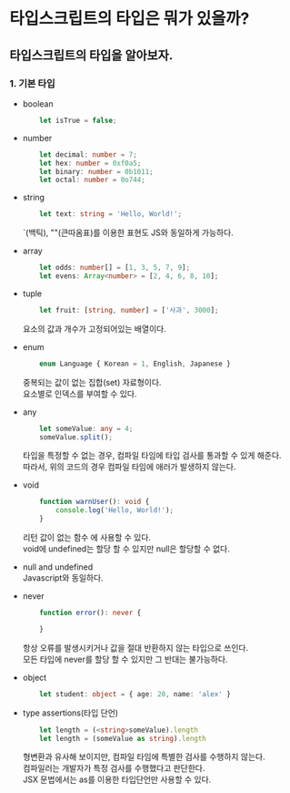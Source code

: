 타입스크립트의 타입은 뭐가 있을까?
===
타입스크립트의 타입을 알아보자.
---

### 1. 기본 타입
* boolean
    ```Typescript
        let isTrue = false;
    ```

* number
    ```Typescript
        let decimal: number = 7;
        let hex: number = 0xf0a5;
        let binary: number = 0b1011;
        let octal: number = 0o744;
    ```

* string
    ```Typescript
        let text: string = 'Hello, World!';
    ```
    `(백틱), ""(큰따옴표)를 이용한 표현도 JS와 동일하게 가능하다.

* array
    ```Typescript
        let odds: number[] = [1, 3, 5, 7, 9];
        let evens: Array<number> = [2, 4, 6, 8, 10];
    ```

* tuple
    ```Typescript
        let fruit: [string, number] = ['사과', 3000];
    ```
    요소의 값과 개수가 고정되어있는 배열이다.<br />

* enum
    ```Typescript
        enum Language { Korean = 1, English, Japanese }
    ```
    중복되는 값이 없는 집합(set) 자료형이다.<br />
    요소별로 인덱스를 부여할 수 있다.

* any
    ```Typescript
        let someValue: any = 4;
        someValue.split();
    ```
    타입을 특정할 수 없는 경우, 컴파일 타임에 타입 검사를 통과할 수 있게 해준다.<br />
    따라서, 위의 코드의 경우 컴파일 타임에 애러가 발생하지 않는다.<br />
* void
    ```Typescript
        function warnUser(): void {
            console.log('Hello, World!');        
        }
    ```
    리턴 값이 없는 함수 에 사용할 수 있다.<br />
    void에 undefined는 할당 할 수 있지만 null은 할당할 수 없다.<br />

* null and undefined<br />
    Javascript와 동일하다.

* never
    ```Typescript
        function error(): never {

        }
    ```
    항상 오류를 발생시키거나 값을 절대 반환하지 않는 타입으로 쓰인다.<br />
    모든 타입에 never를 할당 할 수 있지만 그 반대는 불가능하다.<br />

* object
    ```Typescript
        let student: object = { age: 20, name: 'alex' }
    ```

* type assertions(타입 단언)
    ```Typescript
        let length = (<string>someValue).length
        let length = (someValue as string).length
    ```
    형변환과 유사해 보이지만, 컴파일 타임에 특별한 검사를 수행하지 않는다.<br />
    컴파일러는 개발자가 특정 검사를 수행했다고 판단한다.<br /> 
    JSX 문법에서는 as를 이용한 타입단언만 사용할 수 있다.<br />
